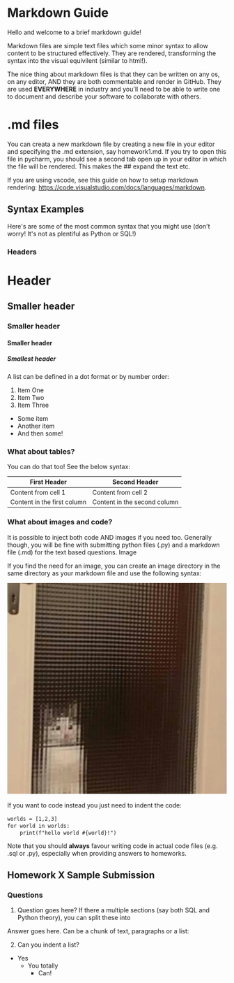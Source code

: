 # Markdown Guide

Hello and welcome to a brief markdown guide!

Markdown files are simple text files which some minor syntax to allow content to be structured effectively. They are rendered, transforming the syntax into the visual equivilent (similar to html!).

The nice thing about markdown files is that they can be written on any os, on any editor, AND they are both commentable and render in GitHub. They are used **EVERYWHERE** in industry and you'll need to be able to write one to document and describe your software to collaborate with others.

# .md files

You can creata a new markdown file by creating a new file in your editor and specifying the .md extension, say homework1.md. If you try to open this file in pycharm, you should see a second tab open up in your editor in which the file will be rendered. This makes the ## expand the text etc.

If you are using vscode, see this guide on how to setup markdown rendering: https://code.visualstudio.com/docs/languages/markdown.

## Syntax Examples

Here's are some of the most common syntax that
you might use (don't worry! It's not as plentiful as Python or SQL!)

### Headers

# Header
## Smaller header
### Smaller header
#### Smaller header
##### Smallest header

A list can be defined in a dot format or by number order:

1. Item One
2. Item Two
3. Item Three

- Some item
- Another item
- And then some!

### What about tables?

You can do that too! See the below syntax:

First Header | Second Header
------------ | -------------
Content from cell 1 | Content from cell 2
Content in the first column | Content in the second column

### What about images and code?

It is possible to inject both code AND images if you need too. Generally though, you will be fine with submitting python files (.py) and a markdown file (.md) for the text based questions.
Image

If you find the need for an image, you can create an image directory in the same directory as your markdown file and use the following syntax:

![A cat](./images/cat.jpeg "Cat")

If you want to code instead you just need to indent the code:

    worlds = [1,2,3]
    for world in worlds:
        print(f"hello world #{world}!")

Note that you should **always** favour writing code in actual code files (e.g. .sql or .py), especially when providing answers to homeworks.

## Homework X Sample Submission

### Questions

1. Question goes here? If there a multiple sections (say both SQL and Python theory),
you can split these into 

Answer goes here. Can be a chunk of text, paragraphs or a list:

2. Can you indent a list?
- Yes
   - You totally
        - Can!